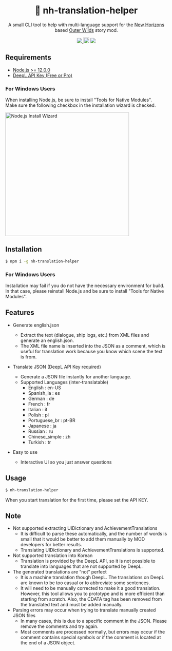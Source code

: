 <h1 align="center">📖 nh-translation-helper</h1>

<p align="center">
A small CLI tool to help with multi-language support for the <a href="https://nh.outerwildsmods.com">New Horizons</a> based <a href="https://www.mobiusdigitalgames.com/outer-wilds.html">Outer Wilds</a> story mod.
</p>
<p align="center">
  <a href="https://github.com/96-38/bitbank-trailing-stop/blob/master/LICENSE">
    <img src="https://img.shields.io/badge/license-MIT-green.svg" />
  </a>
    <a href="https://badge.fury.io/js/nh-translation-helper"><img src="https://badge.fury.io/js/nh-translation-helper.svg" alt="npm version" height="18"></a>
  <img src="https://user-images.githubusercontent.com/48713768/197670224-f408a47d-3781-48ea-acd4-8d8c57a7d66b.png"/>
</p>

## Requirements

- [Node.js >= 12.0.0](https://nodejs.org/)
- [DeepL API Key (Free or Pro)](https://www.deepl.com/docs-api)

### For Windows Users

When installing Node.js, be sure to install "Tools for Native Modules".<br>Make sure the following checkbox in the installation wizard is checked.

<img width="385" alt="Node.js Install Wizard" src="https://user-images.githubusercontent.com/48713768/201834606-2261caa3-e8df-48b2-bbfc-1f306423c670.png">

## Installation

```bash
$ npm i -g nh-translation-helper
```

### For Windows Users

Installation may fail if you do not have the necessary environment for build.<br> In that case, please reinstall Node.js and be sure to install "Tools for Native Modules".

## Features

- Generate english.json
  - Extract the text (dialogue, ship logs, etc.) from XML files and generate an english.json.
  - The XML file name is inserted into the JSON as a comment, which is useful for translation work because you know which scene the text is from.
- Translate JSON (DeepL API Key required)

  - Generate a JSON file instantly for another language.
  - Supported Languages (inter-translatable)
    - English : en-US
    - Spanish_la : es
    - German : de
    - French : fr
    - Italian : it
    - Polish : pl
    - Portuguese_br : pt-BR
    - Japanese : ja
    - Russian : ru
    - Chinese_simple : zh
    - Turkish : tr

- Easy to use
  - Interactive UI so you just answer questions

## Usage

```bash
$ nh-translation-helper
```

When you start translation for the first time, please set the API KEY.

## Note

- Not supported extracting UIDictionary and AchievementTranslations
  - It is difficult to parse these automatically, and the number of words is small that it would be better to add them manually by MOD developers for better results.
  - Translating UIDictionary and AchievementTranslations is supported.
- Not supported translation into Korean
  - Translation is provided by the DeepL API, so it is not possible to translate into languages that are not supported by DeepL.
- The generated translations are “not” perfect
  - It is a machine translation though DeepL. The translations on DeepL are known to be too casual or to abbreviate some sentences.
  - It will need to be manually corrected to make it a good translation. However, this tool allows you to prototype and is more efficient than starting from scratch. Also, the CDATA tag has been removed from the translated text and must be added manually.
- Parsing errors may occur when trying to translate manually created JSON files
  - In many cases, this is due to a specific comment in the JSON. Please remove the comments and try again.
  - Most comments are processed normally, but errors may occur if the comment contains special symbols or if the comment is located at the end of a JSON object.

